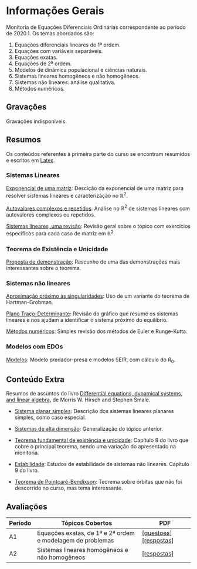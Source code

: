 # Informações Gerais 

Monitoria de Equações Diferenciais Ordinárias correspondente ao período de
2020.1. Os temas abordados são: 

1. Equações diferenciais lineares de 1ª ordem. 
2. Equações com variáveis separáveis. 
3. Equações exatas.
4. Equações de 2ª ordem.
5. Modelos de dinâmica populacional e ciências naturais. 
6. Sistemas lineares homogêneos e não homogêneos.
7. Sistemas não lineares: análise qualitativa. 
8. Métodos numéricos.  

## Gravações 

Gravações indisponíveis.

## Resumos

Os conteúdos referentes à primeira parte do curso se encontram resumidos e
escritos em [Latex](https://github.com/lucasmoschen/TA_sessions/blob/master/Ordinary_Differential_Equations/contents.pdf). 

### Sistemas Lineares

[Exponencial de uma matriz](https://github.com/lucasmoschen/TA_sessions/blob/master/Ordinary_Differential_Equations/Resumos/Exponencial%20de%20uma%20Matriz.pdf): Descição da exponencial de uma matriz para
resolver sistemas lineares e caracterização no $\mathbb{R}^2$. 

[Autovalores complexos e repetidos](https://github.com/lucasmoschen/TA_sessions/blob/master/Ordinary_Differential_Equations/Resumos/Autovalores%20complexos%20e%20repetidos.pdf): Análise no $\mathbb{R}^2$ de sistemas
lineares com autovalores complexos ou repetidos. 

[Sistemas lineares, uma revisão](https://github.com/lucasmoschen/TA_sessions/blob/master/Ordinary_Differential_Equations/Resumos/Monitoria%20de%20Revis%C3%A3o%20A1.pdf): Revisão geral sobre o tópico com
exercícios específicos para cada caso de matriz em $\mathbb{R}^2$. 

### Teorema de Existência e Unicidade 

[Proposta de demonstração](https://github.com/lucasmoschen/TA_sessions/blob/master/Ordinary_Differential_Equations/Resumos/Existente%20and%20Uniqueness%20Theorem%20TA.pdf): Rascunho de uma das demonstrações mais
interessantes sobre o teorema. 

### Sistemas não lineares 

[Aproximação próximo às singularidades](https://github.com/lucasmoschen/TA_sessions/blob/master/Ordinary_Differential_Equations/Resumos/Sistemas%20n%C3%A3o%20lineares.pdf): Uso de um variante do teorema de
Hartman-Grobman. 

[Plano Traço-Determinante](https://github.com/lucasmoschen/TA_sessions/blob/master/Ordinary_Differential_Equations/Resumos/Revis%C3%A3o%20A2%20.pdf): Revisão do gráfico que resume os sistemas
lineares e nos ajudam a identificar o sistema próximo do equilíbrio. 

[Métodos numéricos](https://github.com/lucasmoschen/TA_sessions/blob/master/Ordinary_Differential_Equations/Resumos/M%C3%A9todos%20Num%C3%A9ricos%20e%20Revis%C3%A3o%20%20.pdf): Simples revisão dos métodos de Euler e Runge-Kutta. 

### Modelos com EDOs

[Modelos](https://github.com/lucasmoschen/TA_sessions/blob/master/Ordinary_Differential_Equations/Resumos/Modelos%20com%20EDOs.pdf): Modelo predador-presa e modelos SEIR, com cálculo do $R_0$. 

## Conteúdo Extra 

Resumos de assuntos do livro [Differential equations, dynamical systems, and
linear
algebra](https://www.researchgate.net/publication/44509445_Differential_equations_dynamical_systems_and_linear_algebra_Morris_W_Hirsch_and_Stephen_Smale),
de Morris W. Hirsch and Stephen Smale. 

- [Sistema planar simples](https://github.com/lucasmoschen/TA_sessions/blob/master/Ordinary_Differential_Equations/Extra/SistemaPlanarSimples.pdf): Descrição dos sistemas lineares planares simples,
como caso especial. 

- [Sistemas de alta dimensão](https://github.com/lucasmoschen/TA_sessions/blob/master/Ordinary_Differential_Equations/Extra/SistemasdeAltaDimens%C3%A3o.pdf): Generalização do tópico anterior. 

- [Teorema fundamental de existência e unicidade](https://github.com/lucasmoschen/TA_sessions/blob/master/Ordinary_Differential_Equations/Extra/TeoremaFundamental.pdf): Capítulo 8 do livro que
  cobre o principal teorema, sendo uma variação do apresentado na monitoria. 

- [Estabilidade](https://github.com/lucasmoschen/TA_sessions/blob/master/Ordinary_Differential_Equations/Extra/Estabilidade.pdf): Estudos de estabilidade de sistemas não lineares. Capítulo
  9 do livro. 

- [Teorema de Pointcaré-Bendixson](https://github.com/lucasmoschen/TA_sessions/blob/master/Ordinary_Differential_Equations/Extra/Poincar%C3%A9Bendixson.pdf): Teorema sobre órbitas que não foi
  descorrido no curso, mas tema interessante.


## Avaliações 

|Período|Tópicos Cobertos|PDF|
|-------|----------------|---|
|A1|Equações exatas, de 1ª e 2ª ordem e modelagem de problemas|[[questoes]](https://github.com/lucasmoschen/TA_sessions/blob/master/Ordinary_Differential_Equations/Avalia%C3%A7%C3%B5es/A1EDOQuestoes.pdf)[ [respostas]](/ta-sessions/unavailable)|
|A2|Sistemas lineares homogêneos e não homogêneos|[[respostas]](/ta-sessions/unavailable)|

